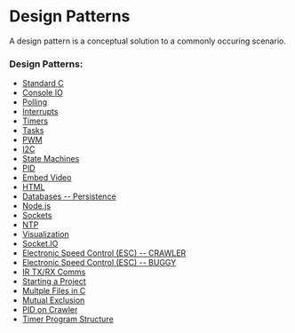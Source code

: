 # Design Patterns
A design pattern is a conceptual solution to a commonly occuring
scenario. 

### Design Patterns:
- [Standard C](/docs/design-patterns/docs/dp-standardc.md)
- [Console IO](/docs/design-patterns/docs/dp-console.md)
- [Polling](/docs/design-patterns/docs/dp-polling.md)
- [Interrupts](/docs/design-patterns/docs/dp-interrupts.md)
- [Timers](/docs/design-patterns/docs/dp-timer.md)
- [Tasks](/docs/design-patterns/docs/dp-tasks.md)
- [PWM](/docs/design-patterns/docs/dp-pwm.md)
- [I2C](/docs/design-patterns/docs/dp-i2c.md)
- [State Machines](/docs/design-patterns/docs/dp-state-machine.md)
- [PID](/docs/design-patterns/docs/dp-pid.md)
- [Embed Video](/docs/design-patterns/docs/dp-embed-video.md)
- [HTML](/docs/design-patterns/docs/dp-html.md)
- [Databases -- Persistence](/docs/design-patterns/docs/dp-db.md)
- [Node.js](/docs/design-patterns/docs/dp-nodejs.md)
- [Sockets](/docs/design-patterns/docs/dp-sockets.md)
- [NTP](/docs/design-patterns/docs/dp-ntp.md)
- [Visualization](/docs/design-patterns/docs/dp-visual.md)
- [Socket.IO](/docs/design-patterns/docs/dp-socketIO.md)
- [Electronic Speed Control (ESC) -- CRAWLER](/docs/design-patterns/docs/dp-esc.md)
- [Electronic Speed Control (ESC) -- BUGGY](/docs/design-patterns/docs/dp-esc-buggy.md)
- [IR TX/RX Comms](/docs/design-patterns/docs/dp-irtxrx.md)
- [Starting a Project](/docs/design-patterns/docs/dp-project.md)
- [Multple Files in C](/docs/design-patterns/docs/dp-multiple-files.md)
- [Mutual Exclusion](/docs/design-patterns/docs/dp-mutex.md)
- [PID on Crawler](/docs/design-patterns/docs/dp-pid-controller-crawler.md)
- [Timer Program Structure](/docs/design-patterns/docs/dp-structure.md)


<!--- Pending
- [Mutual Exclusion](/docs/design-patterns/docs/dp-)
- [P2P Messaging](/docs/design-patterns/docs/dp-)
- [Low Power/Sleeping](/docs/design-patterns/docs/dp-)
- [IoT Provision](/docs/design-patterns/docs/dp-) --->
